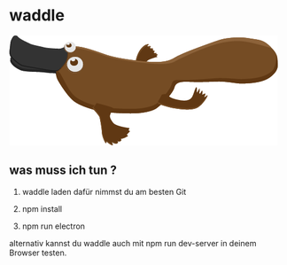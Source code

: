 # waddle

![waddle](https://raw.githubusercontent.com/MI-HSHarz/waddle/master/waddle.png)

## was muss ich tun ?

1. waddle laden dafür nimmst du am besten Git

2. npm install

3. npm run electron

alternativ kannst du waddle auch mit  npm run dev-server
in deinem Browser testen.
